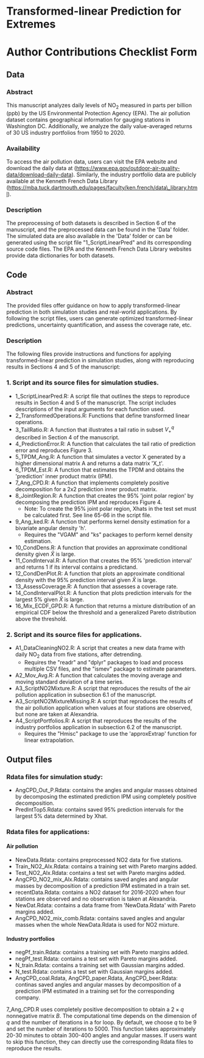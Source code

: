 # Transformed-linear Prediction for Extremes

# Author Contributions Checklist Form

## Data

### Abstract
This manuscript analyzes daily levels of $\text{NO}_2$ measured in parts per billion (ppb) by the US Environmental Protection Agency (EPA).
The air pollution dataset contains geographical information for gauging stations in Washington DC.
Additionally, we analyze the daily value-averaged returns of 30 US industry portfolios from 1950 to 2020.

### Availability
To access the air pollution data, users can visit the EPA website and download the daily data at (https://www.epa.gov/outdoor-air-quality-data/download-daily-data). Similarly, the industry portfolio data are publicly available at the Kenneth French Data Library (https://mba.tuck.dartmouth.edu/pages/faculty/ken.french/data\_library.html).

### Description
The preprocessing of both datasets is described in Section 6 of the manuscript, and the preprocessed data can be found in the 'Data' folder. The simulated data are also available in the 'Data' folder or can be generated using the script file "1_ScriptLinearPred" and its corresponding source code files. The EPA and the Kenneth French Data Library websites provide data dictionaries for both datasets.

## Code

### Abstract
The provided files offer guidance on how to apply transformed-linear prediction in both simulation studies and real-world applications. By following the script files, users can generate optimized transformed-linear predictions, uncertainty quantification, and assess the coverage rate, etc.

### Description
The following files provide instructions and functions for applying transformed-linear prediction in simulation studies, along with reproducing results in Sections 4 and 5 of the manuscript:

### 1. Script and its source files for simulation studies.

* 1_ScriptLinearPred.R: A script file that outlines the steps to reproduce results in Section 4 and 5 of the manuscript. The script includes descriptions of the input arguments for each function used.
* 2_TransformedOperations.R: Functions that define transformed linear operations.
* 3_TailRatio.R: A function that illustrates a tail ratio in subset $V_+^q$ described in Section 4 of the manuscript.
* 4_PredictionError.R: A function that calculates the tail ratio of prediction error and reproduces Figure 3. 
* 5_TPDM_Ang.R: A function that simulates a vector X generated by a higher dimensional matrix A and returns a data matrix 'X_t'. 
* 6_TPDM_Est.R: A function that estimates the TPDM and obtains the 'prediction' inner product matrix (IPM).
* 7_Ang_CPD.R: A function that implements completely positive decomposition for a 2x2 prediction inner product matrix.
* 8_JointRegion.R: A function that creates the 95% 'joint polar region' by decomposing the prediction IPM and reproduces Figure 4.
    * Note: To create the 95% joint polar region, Xhats in the test set must be calculated first. See line 65-66 in the script file.
* 9_Ang_ked.R: A function that performs kernel density estimation for a bivariate angular density 'h'.
    * Requires the "VGAM" and "ks" packages to perform kernel density estimation.
* 10_CondDens.R: A function that provides an approximate conditional density given $\hat{X}$ is large.
* 11_CondInterval.R: A function that creates the 95% 'prediction interval' and returns 1 if its interval contains a predictand.
* 12_CondDenPlot.R: A function that plots an approximate conditional density with the 95% prediction interval given $\hat{X}$ is large.
* 13_AssessCoverage.R: A function that assesses a coverage rate.
* 14_CondIntervalPlot.R: A function that plots prediction intervals for the largest 5% given $\hat{X}$ is large.
* 16_Mix_ECDF_GPD.R: A function that returns a mixture distribution of an empirical CDF below the threshold and a generalized Pareto distribution above the threshold.

### 2. Script and its source files for applications.
* A1_DataCleaningNO2.R: A script that creates a new data frame with daily $\text{NO}_2$ data from five stations, after detrending.
    * Requires the "readr" and "dplyr" packages to load and process multiple CSV files, and the "ismev" package to estimate parameters.
* A2_Mov_Avg.R: A function that calculates the moving average and moving standard deviation of a time series.
* A3_ScriptNO2Mixture.R: A script that reproduces the results of the air pollution application in subsection 6.1 of the manuscript.
* A3_ScriptNO2MixtureMissing.R: A script that reproduces the results of the air pollution application when values at four stations are observed, but none are taken at Alexandria.
* A4_ScriptPortfolios.R: A script that reproduces the results of the industry portfolios application in subsection 6.2 of the manuscript.
    * Requires the "Hmisc" package to use the 'approxExtrap' function for linear extrapolation.

## Output files

### Rdata files for simulation study:

* AngCPD_Out_P.Rdata: contains the angles and angular masses obtained by decomposing the estimated prediction IPM using completely positive decomposition.
* PredIntTop5.Rdata: contains saved 95% prediction intervals for the largest 5% data determined by Xhat.

### Rdata files for applications:

####  Air pollution

* NewData.Rdata: contains preprocessed NO2 data for five stations.
* Train_NO2_Alx.Rdata: contains a training set with Pareto margins added.
* Test_NO2_Alx.Rdata: contains a test set with Pareto margins added.
* AngCPD_NO2_mix_Alx.Rdata: contains saved angles and angular masses by decomposition of a prediction IPM estimated in a train set.
* recentData.Rdata: contains a NO2 dataset for 2016-2020 when four stations are observed and no observation is taken at Alexandria.
* NewDat.Rdata: contains a data frame from 'NewData.Rdata' with Pareto margins added.
* AngCPD_NO2_mix_comb.Rdata: contains saved angles and angular masses when the whole NewData.Rdata is used for NO2 mixture.

####  Industry portfolios

* negPf_train.Rdata: contains a training set with Pareto margins added.
* negPf_test.Rdata: contains a test set with Pareto margins added.
* N_train.Rdata: contains a training set with Gaussian margins added.
* N_test.Rdata: contains a test set with Gaussian margins added.
* AngCPD_coal.Rdata, AngCPD_paper.Rdata, AngCPD_beer.Rdata: continas saved angles and angular masses by decomposition of a prediction IPM estimated in a training set for the corresponding company.

7_Ang_CPD.R uses completely positive decomposition to obtain a $2 \times q$ nonnegative matrix $B$. The computational time depends on the dimension of $q$ and the number of iterations in a for loop. By default, we choose $q$ to be 9 and set the number of iterations to 5000. This function takes approximately 20-30 minutes to obtain 300-400 angles and angular masses. If users want to skip this function, they can directly use the corresponding Rdata files to reproduce the results.




